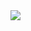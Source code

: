 <img src="https://capsule-render.vercel.app/api?type=waving&color=auto&height=300&section=header&text=Suyeon's%20Git%10Hub&fontSize=90" />
